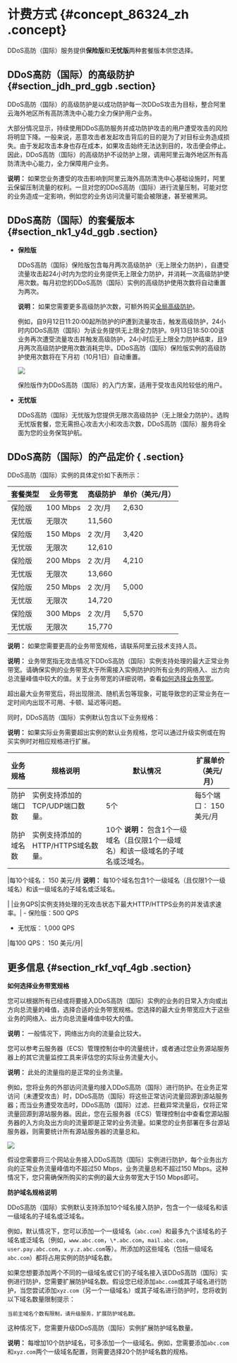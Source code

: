 # 计费方式 {#concept_86324_zh .concept}

DDoS高防（国际）服务提供**保险版**和**无忧版**两种套餐版本供您选择。

## DDoS高防（国际）的高级防护 {#section_jdh_prd_ggb .section}

DDoS高防（国际）的高级防护是以成功防护每一次DDoS攻击为目标，整合阿里云海外地区所有高防清洗中心能力全力保护用户业务。

大部分情况显示，持续使用DDoS高防服务并成功防护攻击的用户遭受攻击的风险将明显下降。一般来说，恶意攻击者发起攻击背后的目的是为了对目标业务造成损失。由于发起攻击本身也存在成本，如果攻击始终无法达到目的，攻击便会停止。因此，DDoS高防（国际）的高级防护不设防护上限，调用阿里云海外地区所有高防清洗中心能力，全力保障用户业务。

**说明：** 如果您业务遭受的攻击影响到阿里云海外高防清洗中心基础设施时，阿里云保留压制流量的权利。一旦对您的DDoS高防（国际）进行流量压制，可能对您的业务造成一定影响，例如您的业务访问流量可能会被限速，甚至被黑洞。

## DDoS高防（国际）的套餐版本 {#section_nk1_y4d_ggb .section}

-   **保险版** 

    DDoS高防（国际）保险版包含每月两次高级防护（无上限全力防护），自遭受流量攻击起24小时内为您的业务提供无上限全力防护，并消耗一次高级防护使用次数。每月初您的DDoS高防（国际）实例的高级防护使用次数将自动重置为两次。

    **说明：** 如果您需要更多高级防护次数，可额外购买[全局高级防护](intl.zh-CN/DDoS高防（国际）/产品定价/全局高级防护次数.md#)。

    例如，自9月12日11:20:00起所防护的IP遭到流量攻击，触发高级防护，24小时内DDoS高防（国际）为该业务提供无上限全力防护。9月13日18:50:00该业务再次遭受流量攻击并触发高级防护，24小时后无上限全力防护结束，且9月两次高级防护使用次数消耗完毕。DDoS高防（国际）保险版实例的高级防护使用次数将在下月初（10月1日）自动重置。

    ![](http://static-aliyun-doc.oss-cn-hangzhou.aliyuncs.com/assets/img/79667/155644667935184_zh-CN.png)

    保险版作为DDoS高防（国际）的入门方案，适用于受攻击风险较低的用户。

-   **无忧版** 

    DDoS高防（国际）无忧版为您提供无限次高级防护（无上限全力防护）。选购无忧版套餐，您无需担心攻击大小和攻击次数，DDoS高防（国际）服务将全面为您的业务保驾护航。


## DDoS高防（国际）的产品定价 { .section}

DDoS高防（国际）实例的具体定价如下表所示：

|套餐类型|业务带宽|高级防护|单价（美元/月）|
|----|----|----|--------|
|保险版|100 Mbps|2 次/月|2,630|
|无忧版|无限次|11,560|
|保险版|150 Mbps|2 次/月|3,420|
|无忧版|无限次|12,610|
|保险版|200 Mbps|2 次/月|4,210|
|无忧版|无限次|13,660|
|保险版|250 Mbps|2 次/月|5,000|
|无忧版|无限次|14,720|
|保险版|300 Mbps|2 次/月|5,570|
|无忧版|无限次|15,770|

**说明：** 如果您需要更高的业务带宽规格，请联系阿里云技术支持人员。

**说明：** 业务带宽指无攻击情况下DDoS高防（国际）实例支持处理的最大正常业务带宽。请确保实例的业务带宽大于所需接入实例防护的所有业务的网络入、出方向总流量峰值中较大的值。关于业务带宽的详细说明，查看[如何选择业务带宽](#section_rkf_vqf_4gb)。

超出最大业务带宽后，将出现限流、随机丢包等现象，可能导致您的正常业务在一定时间内出现不可用、卡顿、延迟等问题。

同时，DDoS高防（国际）实例默认包含以下业务规格：

**说明：** 如果实际业务需要超出实例的默认业务规格，您可以通过升级实例或在购买实例时对相应规格进行扩展。

|业务规格|规格说明|默认情况|扩展单价（美元/月）|
|----|----|----|----------|
|防护端口数|实例支持添加的TCP/UDP端口数量。|5个|每5个端口： 150 美元/月|
|防护域名数|实例支持添加的HTTP/HTTPS域名数量。|10个 **说明：** 包含1个一级域名（且仅限1个一级域名）和该一级域名的子域名或泛域名。

 |每10个域名： 150 美元/月 **说明：** 每10个域名包含1个一级域名（且仅限1个一级域名）和该一级域名的子域名或泛域名。

 |
|业务QPS|实例支持处理的无攻击状态下最大HTTP/HTTPS业务的并发请求速率。| -   保险版：500 QPS
-   无忧版： 1,000 QPS

 |每100 QPS： 150 美元/月|

## 更多信息 {#section_rkf_vqf_4gb .section}

**如何选择业务带宽规格**

您可以根据所有已经或将要接入DDoS高防（国际）实例的业务的日常入方向或出方向总流量的峰值，选择合适的业务带宽规格。您选择的最大业务带宽应大于这些业务的网络入、出方向总流量峰值中较大的值。

**说明：** 一般情况下，网络出方向的流量会比较大。

您可以参考云服务器（ECS）管理控制台中的流量统计，或者通过您业务源站服务器上的其它流量监控工具来评估您的实际业务流量大小。

**说明：** 此处的流量指的是正常的业务流量。

例如，您将业务的外部访问流量均接入DDoS高防（国际）进行防护。在业务正常访问（未遭受攻击）时，DDoS高防（国际）将这些正常访问流量回源到源站服务器；而当业务遭受攻击时，DDoS高防（国际）过滤、拦截异常流量后，仅将正常流量回源到源站服务器。因此，您在云服务器（ECS）管理控制台中查看您源站服务器的入方向及出方向的流量即是正常的业务流量。如果您的业务部署在多台源站服务器，则需要统计所有源站服务器的流量总和。

![](http://static-aliyun-doc.oss-cn-hangzhou.aliyuncs.com/assets/img/79667/155644667938045_zh-CN.png)

假设您需要将三个网站业务接入DDoS高防（国际）实例进行防护，每个业务出方向的正常业务流量峰值均不超过50 Mbps，业务流量总和不超过150 Mbps。这种情况下，您只需确保所购买的实例的最大业务带宽大于150 Mbps即可。

**防护域名规格说明**

DDoS高防（国际）实例默认支持添加10个域名接入防护，包含一个一级域名和该一级域名的子域名或泛域名。

例如，默认情况下，您可以添加一个一级域名（`abc.com`）和最多九个该域名的子域名或泛域名（例如，`www.abc.com`，`\*.abc.com`，`mail.abc.com`，`user.pay.abc.com`，`x.y.z.abc.com`等）。所添加的这些域名（包括一级域名`abc.com`）都将占用实例的防护域名数。

如果您想要添加两个不同的一级域名或它们的子域名接入该DDoS高防（国际）实例进行防护，您需要扩展防护域名数。假设您已经添加`abc.com`或其子域名进行防护，当您尝试添加`xyz.com`（另一个一级域名）或其子域名进行防护时，您将收到以下域名数量限制提示：

```
当前主域名个数有限制，请升级服务，扩展防护域名数。
```

这种情况下，您需要升级DDoS高防（国际）实例扩展防护域名数量。

**说明：** 每增加10个防护域名，可多添加一个一级域名。例如，您需要添加`abc.com`和`xyz.com`两个一级域名配置，则需要选择20个防护域名数的规格。

